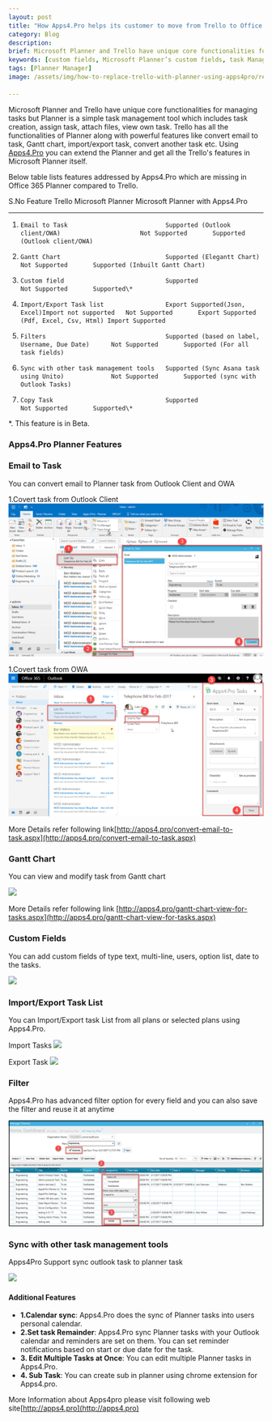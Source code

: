 ```yaml
---
layout: post
title: "How Apps4.Pro helps its customer to move from Trello to Office 365 Planner?"
category: Blog
description: 
brief: Microsoft Planner and Trello have unique core functionalities for managing tasks but Planner is a simple task management tool which includes  task creation, assign task, attach files, view own task.
keywords: [custom fields, Microsoft Planner’s custom fields, task Manager fields , Apps4.Pro Planner Manager, office 365 Planner task manager]
tags: [Planner Manager]
image: /assets/img/how-to-replace-trello-with-planner-using-apps4pro/replace-trello-with-planner-blog-header.png

---
```


Microsoft Planner and Trello have unique core functionalities for
managing tasks but Planner is a simple task management tool which
includes task creation, assign task, attach files, view own task. Trello
has all the functionalities of Planner along with powerful features like
convert email to task, Gantt chart, import/export task, convert another
task etc. Using [Apps4.Pro](http://apps4.pro) you can extend the Planner
and get all the Trello's features in Microsoft Planner itself.

Below table lists features addressed by Apps4.Pro which are missing in
Office 365 Planner compared to Trello.

  S.No   Feature                                 Trello                                              Microsoft Planner   Microsoft Planner with Apps4.Pro
  ------ --------------------------------------- --------------------------------------------------- ------------------- -----------------------------------------------------------
  1.     Email to Task                           Supported (Outlook client/OWA)                      Not Supported       Supported (Outlook client/OWA)
  2.     Gantt Chart                             Supported (Elegantt Chart)                          Not Supported       Supported (Inbuilt Gantt Chart)
  3.     Custom field                            Supported                                           Not Supported       Supported\*
  4.     Import/Export Task list                 Export Supported(Json, Excel)Import not supported   Not Supported       Export Supported (Pdf, Excel, Csv, Html) Import Supported
  5.     Filters                                 Supported (based on label, Username, Due Date)      Not Supported       Supported (For all task fields)
  6.     Sync with other task management tools   Supported (Sync Asana task using Unito)             Not Supported       Supported (sync with Outlook Tasks)
  7.     Copy Task                               Supported                                           Not Supported       Supported\*

\*. This feature is in Beta.

### Apps4.Pro Planner Features 

### Email to Task 

You can convert email to Planner task from Outlook Client and OWA

1.Covert task from Outlook Client
![](/assets/img/how-to-replace-trello-with-planner-using-apps4pro/convert-task-from-outlook-client.png)

1.Covert task from OWA
![](/assets/img/how-to-replace-trello-with-planner-using-apps4pro/convert-task-from-owa.png)

More Details refer following
link[http://apps4.pro/convert-email-to-task.aspx](http://apps4.pro/convert-email-to-task.aspx)

### Gantt Chart 

You can view and modify task from Gantt chart

![](/assets/img/how-to-replace-trello-with-planner-using-apps4pro/1-gantt-chart.png)

More Details refer following link
[http://apps4.pro/gantt-chart-view-for-tasks.aspx](http://apps4.pro/gantt-chart-view-for-tasks.aspx)

### Custom Fields 

You can add custom fields of type text, multi-line, users, option list,
date to the tasks.

![](/assets/img/how-to-replace-trello-with-planner-using-apps4pro/2-custom-fields.png)

### Import/Export Task List 

You can Import/Export task List from all plans or selected plans using
Apps4.Pro.

Import Tasks
![](/blogs/content/image/replace-asana-with-planner-using-apps4pro/3-import-tasks.png)

Export Task
![](/assets/img/how-to-replace-trello-with-planner-using-apps4pro/4-export-tasks.png)

### Filter 

Apps4.Pro has advanced filter option for every field and you can also
save the filter and reuse it at anytime

![](/assets/img/how-to-replace-trello-with-planner-using-apps4pro/filter.png)

### Sync with other task management tools 

Apps4Pro Support sync outlook task to planner task

![](/assets/img/how-to-replace-trello-with-planner-using-apps4pro/6-sync-with-other-tools.png)

#### Additional Features 

-   **1.Calendar sync**: Apps4.Pro does the sync of Planner tasks into
    users personal calendar.
-   **2.Set task Remainder**: Apps4.Pro sync Planner tasks with your
    Outlook calendar and reminders are set on them. You can set reminder
    notifications based on start or due date for the task.
-   **3. Edit Multiple Tasks at Once**: You can edit multiple Planner
    tasks in Apps4.Pro.
-   **4. Sub Task**: You can create sub in planner using chrome
    extension for Apps4.pro.

More Information about Apps4pro please visit following web
site[http://apps4.pro](http://apps4.pro)

